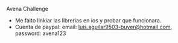 Avena Challenge

 - Me falto linkiar las librerias en ios y probar que funcionara.
 - Cuenta de paypal: email: luis.aguilar9503-buyer@hotmail.com,  password: avena123
    